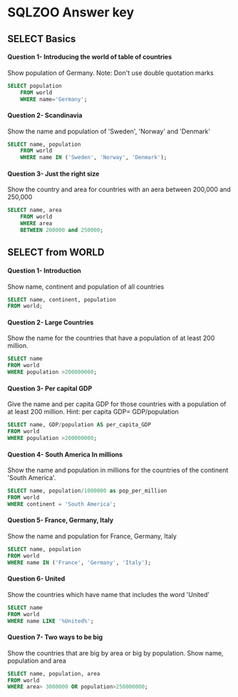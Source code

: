 # SQLZOO Answer key

## SELECT Basics

#### Question 1- Introducing the world of table of countries

Show population of Germany.  Note: Don't use double quotation marks
  
```sql
SELECT population 
	FROM world
	WHERE name='Germany'; 
```

#### Question 2- Scandinavia

Show the name and population of 'Sweden', 'Norway' and 'Denmark'

```sql
SELECT name, population 
    FROM world 
    WHERE name IN ('Sweden', 'Norway', 'Denmark');
```

#### Question 3- Just the right size

Show the country and area for countries with an aera between 200,000 and 250,000 

```sql
SELECT name, area
    FROM world
    WHERE area 
    BETWEEN 200000 and 250000;
```

## SELECT from WORLD

#### Question 1- Introduction

Show name, continent and population of all countries

```sql
SELECT name, continent, population 
FROM world;
```

#### Question 2- Large Countries

Show the name for the countries that have a population of at least 200 million.

```sql
SELECT name
FROM world
WHERE population >200000000;
```

#### Question 3- Per capital GDP

Give the name and per capita GDP for those countries with a population of at least 200 million.  Hint: per capita GDP= GDP/population

```sql
SELECT name, GDP/population AS per_capita_GDP
FROM world
WHERE population >200000000;
```

#### Question 4- South America In millions

Show the name and population in millions for the countries of the continent 'South America'.  

```sql
SELECT name, population/1000000 as pop_per_million
FROM world
WHERE continent = 'South America';
```

#### Question 5- France, Germany, Italy

Show the name and population for France, Germany, Italy

```sql
SELECT name, population 
FROM world
WHERE name IN ('France', 'Germany', 'Italy');
```
#### Question 6- United

Show the countries which have name that includes the word 'United'

```sql
SELECT name
FROM world
WHERE name LIKE '%United%';
```

#### Question 7- Two ways to be big

Show the countries that are big by area or big by population.  Show name, population and area

```sql
SELECT name, population, area
FROM world
WHERE area> 3000000 OR population>250000000;
```







